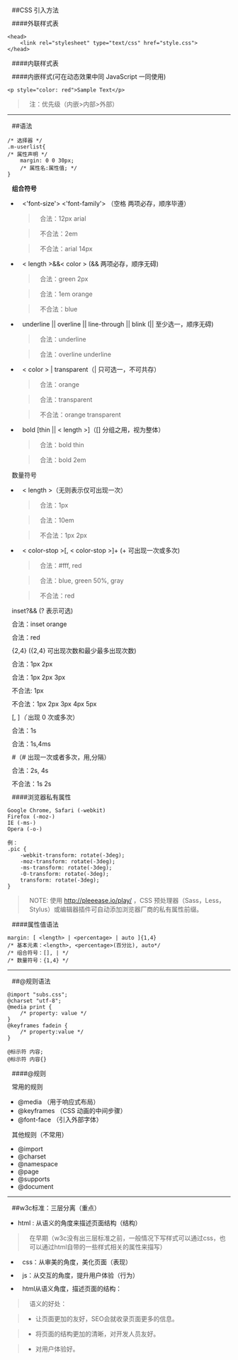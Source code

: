##CSS 引入方法

####外联样式表 

    <head> 
        <link rel="stylesheet" type="text/css" href="style.css"> 
    </head>

####内联样式表 
    <head> 
        <style type="text/css"> p { margin: 10px; } </style> 
    </head>

####内嵌样式(可在动态效果中同 JavaScript 一同使用) 

    <p style="color: red">Sample Text</p>


>注：优先级（内嵌>内部>外部）

***

##语法

    /* 选择器 */ 
    .m-userlist{ 
    /* 属性声明 */ 
        margin: 0 0 30px; 
        /* 属性名:属性值; */
    }

**组合符号**

* <'font-size'> <'font-family'> （空格 两项必存，顺序毕遵）

    >合法：12px arial

    >不合法：2em

    >不合法：arial 14px

* < length >&&< color > (&& 两项必存，顺序无碍)

    >合法：green 2px

    >合法：1em orange

    >不合法：blue

* underline || overline || line-through || blink (|| 至少选一，顺序无碍)

    >合法：underline

    >合法：overline underline

* < color > | transparent（| 只可选一，不可共存）

    >合法：orange

    >合法：transparent

    >不合法：orange transparent

* bold [thin || < length >]（[] 分组之用，视为整体）

    >合法：bold thin

    >合法：bold 2em

数量符号

* < length >（无则表示仅可出现一次）

    >合法：1px

    >合法：10em

    >不合法：1px 2px

* < color-stop >[, < color-stop >]+ (+ 可出现一次或多次)

    >合法：#fff, red

    >合法：blue, green 50%, gray

    >不合法：red

inset?&&<color> (? 表示可选)

合法：inset orange

合法：red

<length>{2,4} ({2,4} 可出现次数和最少最多出现次数)

合法：1px 2px

合法：1px 2px 3px

不合法: 1px

不合法：1px 2px 3px 4px 5px

<time>[, <time>]*（* 出现 0 次或多次）

合法：1s

合法：1s,4ms

<time>#（# 出现一次或者多次，用,分隔）

合法：2s, 4s

不合法：1s 2s





####浏览器私有属性

    Google Chrome, Safari (-webkit)
    Firefox (-moz-)
    IE (-ms-)
    Opera (-o-)

    例：
    .pic {
        -webkit-transform: rotate(-3deg);
        -moz-transform: rotate(-3deg);
        -ms-transform: rotate(-3deg);
        -0-transform: rotate(-3deg);
        transform: rotate(-3deg);
    }

>NOTE: 使用 http://pleeease.io/play/ ，CSS 预处理器（Sass，Less，Stylus）或编辑器插件可自动添加浏览器厂商的私有属性前缀。

####属性值语法

    margin: [ <length> | <percentage> | auto ]{1,4}
    /* 基本元素：<length>, <percentage>(百分比), auto*/
    /* 组合符号：[], | */
    /* 数量符号：{1,4} */

***

##@规则语法

    @import "subs.css";
    @charset "utf-8";
    @media print {
        /* property: value */
    }
    @keyframes fadein {
        /* property:value */
    }

    @标示符 内容;
    @标示符 内容{}
	
####@规则

常用的规则

* @media （用于响应式布局）
* @keyframes （CSS 动画的中间步骤）
* @font-face （引入外部字体）
	
其他规则（不常用）

* @import
* @charset
* @namespace
* @page
* @supports
* @document

***
##w3c标准：三层分离（重点）

* html : 从语义的角度来描述页面结构（结构）

>在早期（w3c没有出三层标准之前，一般情况下写样式可以通过css，也可以通过html自带的一些样式相关的属性来描写）

* css：从审美的角度，美化页面（表现）

* js：从交互的角度，提升用户体验（行为）

* html从语义角度，描述页面的结构：

>语义的好处：

>* 让页面更加的友好，SEO会就收录页面更多的信息。

>* 将页面的结构更加的清晰，对开发人员友好。

>* 对用户体验好。

